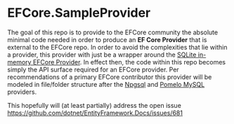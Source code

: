 # EFCore.SampleProvider
The goal of this repo is to provide to the EFCore community the absolute minimal code needed in order to produce an **EF Core Provider** that is external to the EFCore repo.  In order to avoid the complexities that lie within a provider, this provider with just be a wrapper around the [SQLite in-memory EFCore Provider](https://learn.microsoft.com/en-us/ef/core/testing/choosing-a-testing-strategy#sqlite-as-a-database-fake).  In effect then, the code within this repo becomes simply the API surface required for an EFCore provider.  Per recommendations of a primary EFCore contributor this provider will be modeled in file/folder structure after the [Npgsql](https://github.com/npgsql/efcore.pg) and [Pomelo MySQL](https://github.com/PomeloFoundation/Pomelo.EntityFrameworkCore.MySql) providers. 

This hopefully will (at least partially) address the open issue https://github.com/dotnet/EntityFramework.Docs/issues/681 
